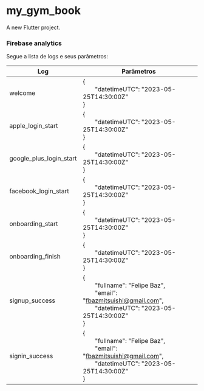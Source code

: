 
# my_gym_book

A new Flutter project.

### Firebase analytics

Segue a lista de logs e seus parâmetros:

| Log            | Parâmetros                                            |
| -------------- | ----------------------------------------------------- |
| welcome        | {<br>&emsp;&emsp;"datetimeUTC": "2023-05-25T14:30:00Z"<br>}                                                     |
| apple_login_start    | {<br>&emsp;&emsp;"datetimeUTC": "2023-05-25T14:30:00Z"<br>}                                                     |
| google_plus_login_start    | {<br>&emsp;&emsp;"datetimeUTC": "2023-05-25T14:30:00Z"<br>}                                                     |
| facebook_login_start    | {<br>&emsp;&emsp;"datetimeUTC": "2023-05-25T14:30:00Z"<br>}                                                     |
| onboarding_start    | {<br>&emsp;&emsp;"datetimeUTC": "2023-05-25T14:30:00Z"<br>}                                                     |
| onboarding_finish    | {<br>&emsp;&emsp;"datetimeUTC": "2023-05-25T14:30:00Z"<br>}                                                    |
| signup_success | {<br>&emsp;&emsp;"fullname": "Felipe Baz",<br>&emsp;&emsp;"email": "fbazmitsuishi@gmail.com",<br>&emsp;&emsp;"datetimeUTC": "2023-05-25T14:30:00Z"<br>} |
| signin_success | {<br>&emsp;&emsp;"fullname": "Felipe Baz",<br>&emsp;&emsp;"email": "fbazmitsuishi@gmail.com",<br>&emsp;&emsp;"datetimeUTC": "2023-05-25T14:30:00Z"<br>} |
